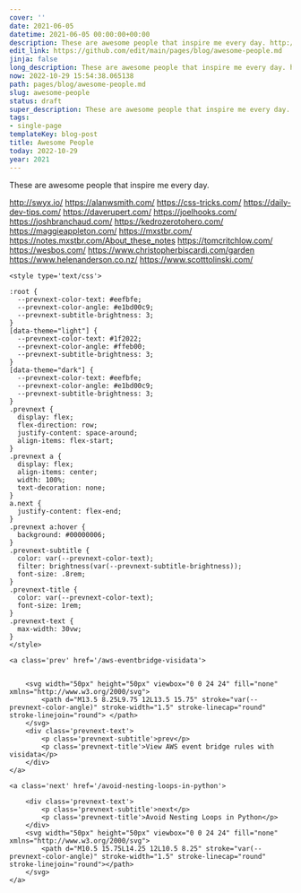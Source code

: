 ```yaml
---
cover: ''
date: 2021-06-05
datetime: 2021-06-05 00:00:00+00:00
description: These are awesome people that inspire me every day. http://swyx.io/
edit_link: https://github.com/edit/main/pages/blog/awesome-people.md
jinja: false
long_description: These are awesome people that inspire me every day. http://swyx.io/
now: 2022-10-29 15:54:38.065138
path: pages/blog/awesome-people.md
slug: awesome-people
status: draft
super_description: These are awesome people that inspire me every day. http://swyx.io/
tags:
- single-page
templateKey: blog-post
title: Awesome People
today: 2022-10-29
year: 2021
---
```


These are awesome people that inspire me every day.

http://swyx.io/
https://alanwsmith.com/
https://css-tricks.com/
https://daily-dev-tips.com/
https://daverupert.com/
https://joelhooks.com/
https://joshbranchaud.com/
https://kedrozerotohero.com/
https://maggieappleton.com/
https://mxstbr.com/
https://notes.mxstbr.com/About_these_notes
https://tomcritchlow.com/
https://wesbos.com/
https://www.christopherbiscardi.com/garden
https://www.helenanderson.co.nz/
https://www.scotttolinski.com/
<div class='prevnext'>

    <style type='text/css'>

    :root {
      --prevnext-color-text: #eefbfe;
      --prevnext-color-angle: #e1bd00c9;
      --prevnext-subtitle-brightness: 3;
    }
    [data-theme="light"] {
      --prevnext-color-text: #1f2022;
      --prevnext-color-angle: #ffeb00;
      --prevnext-subtitle-brightness: 3;
    }
    [data-theme="dark"] {
      --prevnext-color-text: #eefbfe;
      --prevnext-color-angle: #e1bd00c9;
      --prevnext-subtitle-brightness: 3;
    }
    .prevnext {
      display: flex;
      flex-direction: row;
      justify-content: space-around;
      align-items: flex-start;
    }
    .prevnext a {
      display: flex;
      align-items: center;
      width: 100%;
      text-decoration: none;
    }
    a.next {
      justify-content: flex-end;
    }
    .prevnext a:hover {
      background: #00000006;
    }
    .prevnext-subtitle {
      color: var(--prevnext-color-text);
      filter: brightness(var(--prevnext-subtitle-brightness));
      font-size: .8rem;
    }
    .prevnext-title {
      color: var(--prevnext-color-text);
      font-size: 1rem;
    }
    .prevnext-text {
      max-width: 30vw;
    }
    </style>
    
    <a class='prev' href='/aws-eventbridge-visidata'>
    

        <svg width="50px" height="50px" viewbox="0 0 24 24" fill="none" xmlns="http://www.w3.org/2000/svg">
            <path d="M13.5 8.25L9.75 12L13.5 15.75" stroke="var(--prevnext-color-angle)" stroke-width="1.5" stroke-linecap="round" stroke-linejoin="round"> </path>
        </svg>
        <div class='prevnext-text'>
            <p class='prevnext-subtitle'>prev</p>
            <p class='prevnext-title'>View AWS event bridge rules with visidata</p>
        </div>
    </a>
    
    <a class='next' href='/avoid-nesting-loops-in-python'>
    
        <div class='prevnext-text'>
            <p class='prevnext-subtitle'>next</p>
            <p class='prevnext-title'>Avoid Nesting Loops in Python</p>
        </div>
        <svg width="50px" height="50px" viewbox="0 0 24 24" fill="none" xmlns="http://www.w3.org/2000/svg">
            <path d="M10.5 15.75L14.25 12L10.5 8.25" stroke="var(--prevnext-color-angle)" stroke-width="1.5" stroke-linecap="round" stroke-linejoin="round"></path>
        </svg>
    </a>
  </div>